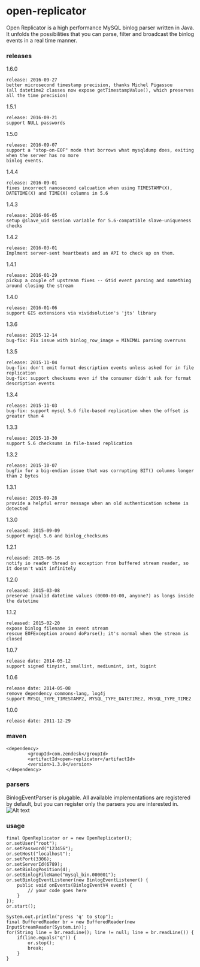 open-replicator
===============

Open Replicator is a high performance MySQL binlog parser written in Java. It unfolds the possibilities that you can parse, filter and broadcast the binlog events in a real time manner.


### releases

1.6.0

    release: 2016-09-27
    better microsecond timestamp precision, thanks Michel Pigassou
    (all datetime2 classes now expose getTimestampValue(), which preserves all the time precision)

1.5.1

    release: 2016-09-21
    support NULL passwords

1.5.0

    release: 2016-09-07
    support a "stop-on-EOF" mode that borrows what mysqldump does, exiting when the server has no more
    binlog events.

1.4.4

    release: 2016-09-01
    fixes incorrect nanosecond calcuation when using TIMESTAMP(X), DATETIME(X) and TIME(X) columns in 5.6

1.4.3

    release: 2016-06-05
    setup @slave_uid session variable for 5.6-compatible slave-uniqueness checks

1.4.2

    release: 2016-03-01
    Implment server-sent heartbeats and an API to check up on them.

1.4.1

    release: 2016-01-29
    pickup a couple of upstream fixes -- Gtid event parsing and something around closing the stream

1.4.0

    release: 2016-01-06
    support GIS extensions via vividsolution's 'jts' library

1.3.6

    release: 2015-12-14
    bug-fix: Fix issue with binlog_row_image = MINIMAL parsing overruns

1.3.5

    release: 2015-11-04
    bug-fix: don't emit format description events unless asked for in file replication
    bug-fix: support checksums even if the consumer didn't ask for format description events

1.3.4

    release: 2015-11-03
    bug-fix: support mysql 5.6 file-based replication when the offset is greater than 4

1.3.3

    release: 2015-10-30
    support 5.6 checksums in file-based replication

1.3.2

    release: 2015-10-07
    bugfix for a big-endian issue that was corrupting BIT() columns longer than 2 bytes

1.3.1

    release: 2015-09-28
    provide a helpful error message when an old authentication scheme is detected

1.3.0

    released: 2015-09-09
    support mysql 5.6 and binlog_checksums

1.2.1

    released: 2015-06-16
    notify io reader thread on exception from buffered stream reader, so it doesn't wait infinitely

1.2.0

    released: 2015-03-08
    preserve invalid datetime values (0000-00-00, anyone?) as longs inside the datetime


1.1.2

    released: 2015-02-20
    expose binlog filename in event stream
    rescue EOFException around doParse(); it's normal when the stream is closed

1.0.7

    release date: 2014-05-12
    support signed tinyint, smallint, mediumint, int, bigint

1.0.6

    release date: 2014-05-08
    remove dependency commons-lang, log4j
    support MYSQL_TYPE_TIMESTAMP2, MYSQL_TYPE_DATETIME2, MYSQL_TYPE_TIME2

1.0.0

    release date: 2011-12-29

### maven
```
<dependency>
        <groupId>com.zendesk</groupId>
        <artifactId>open-replicator</artifactId>
        <version>1.3.0</version>
</dependency>
```
### parsers

BinlogEventParser is plugable. All available implementations are registered by default, but you can register only the parsers you are interested in.
![Alt text](http://dl.iteye.com/upload/attachment/0070/3054/4274ab64-b6d2-380b-86b2-56afa0de523d.png)

### usage
```
final OpenReplicator or = new OpenReplicator();
or.setUser("root");
or.setPassword("123456");
or.setHost("localhost");
or.setPort(3306);
or.setServerId(6789);
or.setBinlogPosition(4);
or.setBinlogFileName("mysql_bin.000001");
or.setBinlogEventListener(new BinlogEventListener() {
    public void onEvents(BinlogEventV4 event) {
        // your code goes here
    }
});
or.start();

System.out.println("press 'q' to stop");
final BufferedReader br = new BufferedReader(new InputStreamReader(System.in));
for(String line = br.readLine(); line != null; line = br.readLine()) {
    if(line.equals("q")) {
        or.stop();
        break;
    }
}
```
